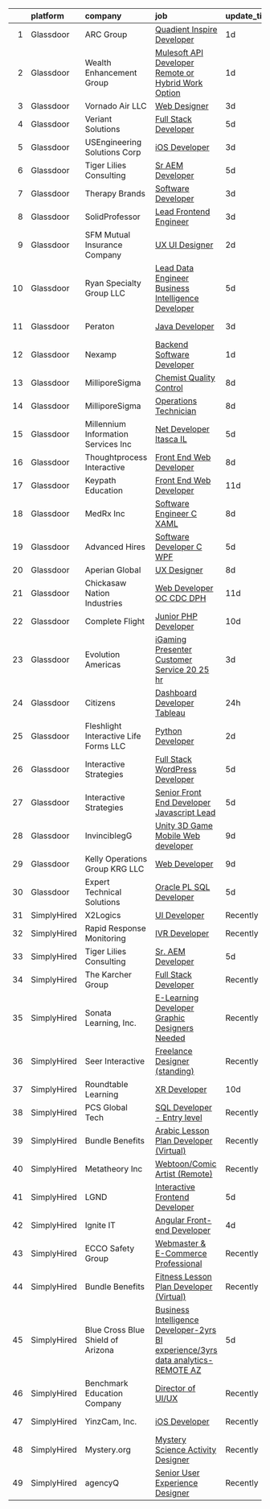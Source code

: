 

|    | platform    | company                                  | job                                                                                                                                                                                                                                                                                                                                                                                                                                                                                                                                                                                                                                                                                                                                                                                                                                                                                                                                                                                                                                                                                                                                                                                                                                                                                                                                                                                                                                                                                | update_time   | location           |
|---:|:------------|:-----------------------------------------|:-----------------------------------------------------------------------------------------------------------------------------------------------------------------------------------------------------------------------------------------------------------------------------------------------------------------------------------------------------------------------------------------------------------------------------------------------------------------------------------------------------------------------------------------------------------------------------------------------------------------------------------------------------------------------------------------------------------------------------------------------------------------------------------------------------------------------------------------------------------------------------------------------------------------------------------------------------------------------------------------------------------------------------------------------------------------------------------------------------------------------------------------------------------------------------------------------------------------------------------------------------------------------------------------------------------------------------------------------------------------------------------------------------------------------------------------------------------------------------------|:--------------|:-------------------|
|  1 | Glassdoor   | ARC Group                                | [Quadient Inspire Developer](https://www.glassdoor.com/partner/jobListing.htm?pos=108&ao=1110586&s=58&guid=000001817ab5755295e59058af0b4fbd&src=GD_JOB_AD&t=SR&vt=w&ea=1&cs=1_6cc75161&cb=1655621121749&jobListingId=1007947529384&cpc=2C031D2D3FF29DE7&jrtk=3-0-1g5tbatbijm7e801-1g5tbatc42p8u000-35269529fc353b85--6NYlbfkN0ChN_HedlClXgi0c_CyQxAioMZ1SKUPf8AHUX7f-tubXryS7asY38VjNOfPlhp7oMRtSm03hQ9ODfPvkeuev6mmg_Aj_vuI8BZvjXf1-YOivuKpxoAOUaZkEIGQmgqmAXQYykk17hwFGCRTuQjfHq9VdT7rBc6QsiKIkWQLgMh7_DwgmDh3nl84vvE0yLFgXBPjxbVUx27zCUX5QQOJ3anckETTMsOVBku5VZgYEahAbMaNI4AktZ6teJK4GhBYaqzc6qSPGbcGQKkg4UEWJm8MAFwJKkgQ7CXRI0MPZbzZCf-b8P7yTU0GwDQv4QKGRd2Mxv8XGEgmRFf__sA5M6SO5fTDZCljmXm9CtlrnZGajGYF_5LKQBjxiRoCjGfbCTquKmgjH6UyuadXY0EQbDiVC4wASllIKF98oen9lAIMUYEyzBh0KCov_0uu28J4tTMLQEVV4cAPfRNM_N_4RQkOmjEnASV0ZsaK-zbIBq5gzaM5Cja0fP0xUz-2E3LQiPC11kqBiin7QA%3D%3D)                                                                                                                                                                                                                                                                                                                                                                                                                                                                                                                                                                                                  | 1d            | Remote             |
|  2 | Glassdoor   | Wealth Enhancement Group                 | [Mulesoft API Developer  Remote or Hybrid Work Option ](https://www.glassdoor.com/partner/jobListing.htm?pos=123&ao=1110586&s=58&guid=000001817ab5755295e59058af0b4fbd&src=GD_JOB_AD&t=SR&vt=w&ea=1&cs=1_fb544e73&cb=1655621121751&jobListingId=1007947040856&cpc=70D6958B2CFB98E6&jrtk=3-0-1g5tbatbijm7e801-1g5tbatc42p8u000-8272493574be8a3d--6NYlbfkN0D6woh6lFYKyivXHV62vzuzvYTPrX3VFjDhMMqA7YWkr4Gv83HeQTP3icpOIR_rg0Ec7nCGto2epTeNuQhKfH9crT64hQ53cxJBuzjM4CLyS-GT336WkwGPOnmL1el3BcHatgU7jz6SFcRHD0QVtLABTt8TDwLGbLfh9GrSdo54SSzUINaL5bQgbUoThMQaVrJwPg7Jwiv4T1p5B6KdyyrL5-9tqF2gO_q3wk79sgzj51KYBokRRBKGIEWHxOQKGz_gV4Zk3dWbqqUM_T8oAizf-058sGyroXXr3kkYL8RNnPeFn1D9U3Xh2Azjycu5k24vWnKNM3gJIf2T4xL2QAot-mJSP1eJRzamwp74QyxJKPmGGDo9R4BUy8JF1F9dSDdIXQFcvC0H8DK5oxAsMLG0jFOM9zz9LI0GYsACPluQ9aXWLvKVP-DdTtrETVI6FvqFFlPWaWfeMnJ57_KZRTqnN1qLWZ1U75eW1eOIXnRXkpHk0lz8YAsJV-6PJ1j_QPDFMf63wKs7Zkbw3Uznf41Yt_m1BfKXH_oIVobOcNSDrA%3D%3D)                                                                                                                                                                                                                                                                                                                                                                                                                                                                                                                                       | 1d            | Plymouth, MN       |
|  3 | Glassdoor   | Vornado Air  LLC                         | [Web Designer](https://www.glassdoor.com/partner/jobListing.htm?pos=102&ao=1110586&s=58&guid=000001817ab5755295e59058af0b4fbd&src=GD_JOB_AD&t=SR&vt=w&ea=1&cs=1_dbef330b&cb=1655621121748&jobListingId=1007942670170&cpc=AB2E6B81B375A8A7&jrtk=3-0-1g5tbatbijm7e801-1g5tbatc42p8u000-f98113340aafe55b--6NYlbfkN0AGQNgJnAOvkTjTB8--TMfep8KP8vtQgdRCtqBDvvKcr1eHBYgagl6GBm-oL70SlMRx9iRXj4KoVf-gDNdaQxjp3gRiQ0Z7BQESVFvb21WxoikWddlpMHiKUd84_RJGPXw5DfioZUA-YqJ9jlHsaD1N9WkYT44CeLPthpnplTi7azYUrx8NWSymBVNXsj7Y3ou_n8_VOcbbimtT7yymT59IaN9R_HPxZcHGxWU3qQgIxQpMxVHpHBXwcJkCSIKrD2UwQURdzdsVV1M9HINPt5PRQdG2tdhEDeVT5Ho-l_RtTITatDrixPivziiMF0UdC7orY_-GcXgpruOg-HvpxRLLxoOFQc5N-AA1f6ljjHTqZPepsb5jluM1JKpxfWCZzKKWSQE5pC4lq9eDDcUEiDLQDZ-WtwZK0Kjbb56ddjY1Niirjg3KHtwiVPrhUK_SRRPgf8mt41Io_w20pLEdVsxqPYLoP1zNUGd0FEDhlqn0nRahiJfbD_Wg6AC2B6uxc3-cxg5BcGpS1YYeOE39ydPGmzOcltKprHkNdMCoZQ0AjAM2B_yTwvrDEa3nMNdkA71K-4pFvTcIp1ocGUFrSuyQDlWNa_C5EH1aE9sN7b-af4b8ch-V9Agc)                                                                                                                                                                                                                                                                                                                                                                                                                                                                                                            | 3d            | Andover, KS        |
|  4 | Glassdoor   | Veriant Solutions                        | [Full Stack Developer](https://www.glassdoor.com/partner/jobListing.htm?pos=122&ao=1110586&s=58&guid=000001817ab5755295e59058af0b4fbd&src=GD_JOB_AD&t=SR&vt=w&ea=1&cs=1_b6503bfe&cb=1655621121751&jobListingId=1007937397697&cpc=1D891ED3EFC3904E&jrtk=3-0-1g5tbatbijm7e801-1g5tbatc42p8u000-2ab01fe59a2488cf--6NYlbfkN0B7yGmx4UI26AL6FBQiK2NIVH08bnifWCAF-IkvPcqFbRWHUEwcWsSq3Ckdpbq32cHI5eoKws76cxEosSWp5QAge5nXPSUAmxQ-6DdgFKNIVEQrokvdF_Gtwf5gdmmFvK5qf5EvRyJS5pOExCIAA4tIRXPvSpnhSa9htL6Eu6J9kq2Xsh2GqEDLGeuzG9ACj-guLEb4ih1EUEFMeIpPkafnNmZnXoTbeKgDkJi4FJeiQ-87_VpcXwljAcdUp92IHP2J9sSb4gLMuPt7j8IbGU3PCegMy7O90rKzjGvDMj3S-VJ0SbKX3aaSoqG2n7n2KLoFGdODOE4iLZ6rDxoMNtWP1yWaM_TKzQUo-v7jHC7dJLoW-p9Ih2Jq8C6fwGa5tBjloew_UVpNMJshC64kUphpG6bTYrvTqOI1c-uxL-ZgU-gqOXxALbtx07p9RH-IHO4ir3iCz3zEDP4fMaoMRGHMFZDoQUHMQslZJEzhikEqvNy5FBHA_pbRZAmrDwwJPVnkOL0RdgQJPQ%3D%3D)                                                                                                                                                                                                                                                                                                                                                                                                                                                                                                                                                                                                        | 5d            | Remote             |
|  5 | Glassdoor   | USEngineering Solutions Corp             | [iOS Developer](https://www.glassdoor.com/partner/jobListing.htm?pos=118&ao=1110586&s=58&guid=000001817ab5755295e59058af0b4fbd&src=GD_JOB_AD&t=SR&vt=w&ea=1&cs=1_88b14cbe&cb=1655621121751&jobListingId=1007941971690&cpc=5C70DC7FEE0D01B1&jrtk=3-0-1g5tbatbijm7e801-1g5tbatc42p8u000-9849043ab0337509--6NYlbfkN0DSvu6NKvOUWHvZ5kfVn0jLA6r6gi4A0bGrrdBcPbP6i-4BvBhGNnttj1WO7njpD_SwriOFIC1uUp3M5_ZikadGxnnFVx7D7KnhuFB9Cr_G3Ee_J7jPZ69-i_kgJxWXQKyHFxTWw7paY_xraRUiNn8RK3YfWx5solb2UhL-3BVNapkUVEolCNgfzcEVdG3PHGV6upcwoEMKDul9qbVt9b6w8uRucnAh1G4OPGjDqSoTRvkmaxz0A1qmJSYM_POrmluY-PEhsnc0QOwOJ96u2WRI3OfPP27UmNHfde-f3vw4SUF-uOT0leg3BaqevXua9CDMK4B_x3BiGBnOLxbfopSiUvo6YxfU8igTI8yHETNifKGKC7ekMkKiGdmsQzD0EaX6Bk3RYglWr3AjEdrkB4gS9sdQtG6tRGkEmL4aovt2fmvhDiWTwddkrks-zZFSptur2lB4e5jP77jibfwvBwRfyMmiYXCjlaCu5l70EUVMv_dgEtJnjcb_YX6_hFpJXEvL-due9N-0iA%3D%3D)                                                                                                                                                                                                                                                                                                                                                                                                                                                                                                                                                                                                               | 3d            | Remote             |
|  6 | Glassdoor   | Tiger Lilies Consulting                  | [Sr  AEM Developer](https://www.glassdoor.com/partner/jobListing.htm?pos=101&ao=1110586&s=58&guid=000001817ab5755295e59058af0b4fbd&src=GD_JOB_AD&t=SR&vt=w&ea=1&cs=1_691326b7&cb=1655621121748&jobListingId=1007936060642&cpc=F247FBAC66CE5067&jrtk=3-0-1g5tbatbijm7e801-1g5tbatc42p8u000-b6878830a552cdd2--6NYlbfkN0DZZww-p_mr8GWlqIRBY21Wjl_Fk3kglyx5_HcxykVqwa7Oh0kVVaxeZqAxpNdJZe40dPIXojAMqdw2bCSZnsSXJ89dkykNl9r23p7mUDEEtEVMUTMQoJAVy4BL1aO5fbwZIFnFSJnCZ1AjJN8vjdATYqzdXZmyMhUjkiSh73pisbmBewdY2s2cJrEmqYTcCpczHD8QomBY5Eb7eRgWanJnOyRZ7BybawjgTz6PFBwEnEr3IQE_Up0I158O59yEMNcB4pgCu9oaoOPurG1gBlvOAnUt2g1GxlxRppd5byTJeVBwX6-eM0P_bdHJ6bQa0ktbkhly5q8T4O8lh_SwUrjnUB4NJcox3e5ScBN03XcM8tFHu4vizK3MNsbsy5LUTcGNEfAvtMyI2ykN2HcF1-9_DTnUjSAnPxSjnGSS2GJnFlswjTsaGNgVWlTTU1b05w4hOC8L46d_Aan3TVu5-SlS7IxxrPsqOilibZslevq6qvpKmZp4gketKTKLXiExd3Y8HmgRD2ciqA%3D%3D)                                                                                                                                                                                                                                                                                                                                                                                                                                                                                                                                                                                                           | 5d            | Remote             |
|  7 | Glassdoor   | Therapy Brands                           | [Software Developer](https://www.glassdoor.com/partner/jobListing.htm?pos=105&ao=1110586&s=58&guid=000001817ab5755295e59058af0b4fbd&src=GD_JOB_AD&t=SR&vt=w&ea=1&cs=1_0288566d&cb=1655621121749&jobListingId=1007943687150&cpc=C0B823A4600C5955&jrtk=3-0-1g5tbatbijm7e801-1g5tbatc42p8u000-f737f04a703197a4--6NYlbfkN0DWzmAA4D_WVD5cyOYH3nJamrzsUZoGan403fICSzEd_JzhmM4TpWwyfDk2NBj_1NXfarJ1XQLYVjXjGFq_cUnlDseVZiLODLTnOP01pUaLABWmJ8mhev1Ygow_VIviBjn7yU-2UfHtqI5xRXnGGTkrgP8kI9hTcGgLEVvyrvAbNglwQuaVuHvqL_a4AYHhKS18milhDfyCRuUOZiVvQF410If6FnqP9PtHYRQraTaoEr6mQjU6ufsMEsqzOgpor0CR8PTBKa-7WtD-burVKOI6W65Y58NdmFVGo0JV_KsBywugaDv1eu3GCKB5u8eNU5H6Yk3p4nK4guGvWbVh_fm3PSoD6pUQtBrkrBSh5GpcFlJSLEFKfC9H2BC7_N-F55msik12w1HXWI66m7-9vW06dLi_fdsK7gro_RTLU2R7hGtypqDKCxavkI9Rh_JiWdK2eSgaidpv_P7cuqjeN9ZCAXPTi2wDMHLMFxLloxxDlQtrgsLrrOiJgu9riSjI063ZhCvszhiwx_QZSbVijNto-FZn9-XgHcR9IWPOZmWH_Q%3D%3D)                                                                                                                                                                                                                                                                                                                                                                                                                                                                                                                                                                          | 3d            | Birmingham, AL     |
|  8 | Glassdoor   | SolidProfessor                           | [Lead Frontend Engineer](https://www.glassdoor.com/partner/jobListing.htm?pos=120&ao=1110586&s=58&guid=000001817ab5755295e59058af0b4fbd&src=GD_JOB_AD&t=SR&vt=w&ea=1&cs=1_a861a459&cb=1655621121751&jobListingId=1007943537227&cpc=9FE5D8D7282D4400&jrtk=3-0-1g5tbatbijm7e801-1g5tbatc42p8u000-1662a792659628d2--6NYlbfkN0BRnp9iq5DolHnWS2ynCcrcJf8ULs8QDjidmKWUdU9db-ZSDxJ0OIZ8nZFQBAibecY8deCaSH1cO1cHVzjhemhb7bi0AadE4x7j2iVN-G9UggtOh6PLgJ5oP16rH8E-KBjxdVrU5fWfRxgEWUbxb5fR4rACyzjRF7X2zsrhVGq5RChRKboOAH_qzwsBUA2V60kzyyEwlnlOau93sHGf-_iKYKNyKUuMCgxLocmiRg9nQCGFuhQju_kiesv5Hv-KIvsfBiLzw7vlqYF4E7WrIaKB_WkDci35SeUXQnqGnMnGRZK535Wt9d9Wl3Y6Pvo_fDCsoUlhiT8kbOBfHGd472e8QXJ45trzF2EA_VVkDrwhOiHdyVo3TOPeDq-Tb_lXkZoofTIt2FDj-yTJdEsI_SCRszOK7-fDAjfkIcZfsOj6QHZSNTZ6uypB9ri8DMx4qKZcTZDJ9tVcoP9zsP3xrSZkepKwmf4hJErGmmOK6YiSgyphDyBDR7YiwyQZtDjF2154WTpp59ASjA%3D%3D)                                                                                                                                                                                                                                                                                                                                                                                                                                                                                                                                                                                                      | 3d            | Remote             |
|  9 | Glassdoor   | SFM Mutual Insurance Company             | [UX UI Designer](https://www.glassdoor.com/partner/jobListing.htm?pos=128&ao=1110586&s=58&guid=000001817ab5755295e59058af0b4fbd&src=GD_JOB_AD&t=SR&vt=w&ea=1&cs=1_697f6b02&cb=1655621121752&jobListingId=1007944905361&cpc=61E17551093C17CB&jrtk=3-0-1g5tbatbijm7e801-1g5tbatc42p8u000-7cf0a50f4c95d577--6NYlbfkN0DGCJJsNFgBiijCeQWEYG4ZLQ-N2b-RB2IB-x00dOaovccDqVSMTW_mZ8lTXsQQ-socuEotRk3NVqrz8tywzesrdjdWMLC93x5XWpoXqqemX9mi2CMOEj9YwxJwoeb87lhyzeyRq4sE0NvqITcTsnLVjW-bBjlhWQQVU6i3DUvdyYCQlmbxwTXM_nD7sHQG8lwc12c9LN0I__RoP9XFzBsrm7lju_FSz88CHHhdQ5jAoMezg6NRNB84mAN6NZkIySRqd7SAKGcw8ccQUz9kXjhskrLBuISzjCtb_w_MG1h0sbmUeX0bH2l3GwGMcWN4GYISZ07btrfeTWR88dYMsckTBAVcmVZicY6q1JoKS91PsMVf9XLEtxqTVD5iHdxR9qqeJq8ZoARWF1LLfCBN7ZWmoWizo3lngwCkbBpYLj3H9bHDTwAW2d7kM9QSfkKMwXxhwjJEjUK2jKDyyxCIm6FvFAvPEg1O0-pTXqnh9CXxJr9bQifJQSV1VAxS58bb1lw%3D)                                                                                                                                                                                                                                                                                                                                                                                                                                                                                                                                                                                                                            | 2d            | Bloomington, MN    |
| 10 | Glassdoor   | Ryan Specialty Group  LLC                | [Lead Data Engineer Business Intelligence Developer](https://www.glassdoor.com/partner/jobListing.htm?pos=111&ao=1110586&s=58&guid=000001817ab5755295e59058af0b4fbd&src=GD_JOB_AD&t=SR&vt=w&cs=1_45cf0b99&cb=1655621121749&jobListingId=1007937033934&cpc=90FB925E786A2860&jrtk=3-0-1g5tbatbijm7e801-1g5tbatc42p8u000-d0070ac20c7dbf18--6NYlbfkN0DE9KkOlgL15dXwwnMMMM2NgoU4O6N0o7zU_LgubPfU7BYqWABp_jYXEAYtACHpv3i8OUZJ2lUG0uPUxqB7seYVRA18hUzSlrQfEYpQ-k9u4X98KGuBxhTiYM_DI8SS3VYeAQPL904rgNjI9JpNi31o5eLzjvyiPOccEUj5hcnr_QWakmUarxNlWG5kD2cyBThbWQN-QYDaI9E1kQDpdha-00HZYhb-c-bl1jVl5oUQ5a6jKGMHinqfKnhx7zkY4lOky2ljEP6MfTm01ENzYSkNxzmM4gZKl9HR4Ea-sgV33i9sabQ9_HuRXZs_O89uw353Uz8Nj8A6oAZc6bWx7O5s6J0W6BGmgqRN_IJGCOchBN-Ra2ejfdwUmK8QsaSRaM4HUpu9Oc5QCfgGFisz-Ow7q3dxjqLWHYDZb9FlEfQi2luRV--RoL-q8sZSUsdbX79rMWTTkBANw6BYVMg00ZBz08ldf4XelPogbTifjxlTxE-jkrDjWkv9ODe8BkmIriTVYS9x4N2Gc4DwBe0izk3VgHHmo05I_vl8_ZhXBmVVoiJAccX-8Zp-DsWz8dNWEyh-jc2trHLRy-_1wKfcVv8-iG_w7m3uNmxwWsMplhKS7NrTHQqP9Z-aXDQb8pSC1eQC2EhuqMYQ2RPsYQM7tst9_idszhAsgtN8wzWXh9cmMA%3D%3D)                                                                                                                                                                                                                                                                                                                                                                                                               | 5d            | Chicago, IL        |
| 11 | Glassdoor   | Peraton                                  | [Java Developer](https://www.glassdoor.com/partner/jobListing.htm?pos=130&ao=1110586&s=58&guid=000001817ab5755295e59058af0b4fbd&src=GD_JOB_AD&t=SR&vt=w&cs=1_098269ee&cb=1655621121752&jobListingId=1007942946173&cpc=82B3195DA92CAF92&jrtk=3-0-1g5tbatbijm7e801-1g5tbatc42p8u000-c10502b1a3beb32d--6NYlbfkN0Cx7R8OmodZU4Ze4hnUhR0Myw3_voyDLMHXumN7ynSuTrXceT3foN28fsokTCLC-ttKi6uBDRxcyypm77x9_e-wX9fVzC2uEzbYFw3inKRZgPyKTN97va3jGiZoDIwxhEvc7jMbexd1HZ3zDcSdBAX-ET53uty5voLD4uAnCNwYU5Re8kfX2v3iB5gLZ0crZQrVOmYZ7xd4nzYwC6IHJzOlpYuqKZ-NQ3hPW0oqNAiy_DbLChiXcSjGr9ne7CbwVx4taCmpJT1-oYv3PjRNtDeEGJFiDnRLJjfDmJBeN-ujOrpSxZRsizdPBNLZlghnci103AG2Z6LzJl_FzqR5GBlLBnd3yAJWYAJxO-8RTLzRbuvAoi7FwVEoEKMKtI4-CsChg64jMPbD5gKasD0H9Ir4Q8wUwMer3wg-o2a3k7Tl9QjQCUldvPQ-FGagbs47tm7KIdmoyL9Q_MN5T-jSMrcqtYFpE0--88HEpxz6SdiMBGL2nrujsYI3jyf4mmYG_N1Q4DETbi60Y4sG0Dl20feO0biHjTvTNx2LK9RaQ_1969wluedNyzo6vkxDUbq6C1oSF4VZ-RZAU_eKIs9nYPRGsf8bHd12NUiT335NXHtCQf7aRY4L2llIKrz6XfXaH5yQJ1NelpM_AaGdnx_ztS_ZASOILSKcbYCZAGvRkb9l3gzMoz_4hBwRL0UhlLSEYUWjGKg2FjWzoh-O3oNqOhno2i7SV3UdL-l49p_Z2JjjunPqvfo3xopyTJUprYHjfN8rCXse9TURgvMsthnv47iIthKQGzbgPJBPVKK7Z8Bi39qlVBWunE-ttkdsFODFiIF99ICwJZ0nUotL3W7UWLHlYos5kOFLfyL-Pi7zje_C7blwkXd3rF6AxnAzBndjnwciHXhwgPoGFlj8MRxK2Y2trGris0Kpo75D0z6_sca_nZoqVGKARCte6Hdw31-OG2cMyJCLn_zi6h8pQaNY6W6VI5NGLC3f_KxEr-fnOMzyw74Bv0jeiSkT-7kRxIQKI9NoodOSnoYwOGaCJQNicp_iZcQqH9X8uweQQXhySSREDK7KSgWU1bqkuEBUUVtp8AmhK8U7JZQTs2fVNZcNzQlZHrConJI8pHc%3D) | 3d            | Baltimore, MD      |
| 12 | Glassdoor   | Nexamp                                   | [Backend Software Developer](https://www.glassdoor.com/partner/jobListing.htm?pos=121&ao=1110586&s=58&guid=000001817ab5755295e59058af0b4fbd&src=GD_JOB_AD&t=SR&vt=w&ea=1&cs=1_3e81386d&cb=1655621121751&jobListingId=1007948030849&cpc=BBD63848FB84346C&jrtk=3-0-1g5tbatbijm7e801-1g5tbatc42p8u000-41b13a2191f6084a--6NYlbfkN0DA3DILf-aPfDkcgl3b30D6lkm7yOeUEJzaCM8gLpdH9Lhytoodrpt9VOlkyoeMA3KSTTHlu7YR6suv3U7FQ-qYKopKmFtjoqk8BgffMjD61EU2KMxdnsEep_xBG7U9bwWPT4yitceUHOZmtMCh--E984j-qbtkWKRo6zjpxrwRKcUFAZyf3KBvEYdrHhCthkqsLD26T_0L7VFrm3mo3sW6B83Rrl1WcG5zMPRWa1ObshJfDPvDocH0maNfgP07-s3gAyO10vf0l4XZ4Dz31jDNOrAJb6vF_aud309PK3KNpwt8xDnjf03W7kLePKQyumi3SDOs_NwSW4Oe1eN_PBxoT-4L0yHq_o-nTwjJu1JliEFaKqdKWPHqRsHjrzAEYjl-JAgUCvtvF4CgbLDLIu2WU6Yb2zfzCKQsuW1yMsVbn7bvfhkcOYyR1MsM89DD3wmlByvgkH8LAw%3D%3D)                                                                                                                                                                                                                                                                                                                                                                                                                                                                                                                                                                                                                                                                  | 1d            | Boston, MA         |
| 13 | Glassdoor   | MilliporeSigma                           | [Chemist   Quality Control](https://www.glassdoor.com/partner/jobListing.htm?pos=127&ao=1110586&s=58&guid=000001817ab5755295e59058af0b4fbd&src=GD_JOB_AD&t=SR&vt=w&ea=1&cs=1_da38cf7b&cb=1655621121752&jobListingId=1007931758957&cpc=C17E88BEEFAF6676&jrtk=3-0-1g5tbatbijm7e801-1g5tbatc42p8u000-d219a6ece1fe0abc--6NYlbfkN0CSf_3Lm2jVF1vs8WE1t1LNot0MMa0lfD99uowFNgTg2CkMZlyAyCtDdOXj0uU4NXhnPnvxnmb0AkHJ5r2POlPRj_qg3xmfsfez5Xp-hIbsyGOt7pt1h0ldfmKmaGUtEp4fRcifEzW9tZe2A8vFK2IbQrJSnzryl0QsfaFZr05JVVg6bYgE2fHUX-DAq5rgrBRz7WSl37JNhulOSxX6cPrB4vKdN7FnRFlxzaJhpBcxqqL4Bct8ar4vVZUVX6LRpPYl0gK3Iw9SBVVoKgQSQU0sRTJ2jeve0eCVUNsFyTLIDrhyrtBCYrE8qiA302JSOY4ELyp515srYN6VKsC0TLLMoFoJ_5Tp84JOHQlc8kyz2_UMIYzdywJ__-u1bPIZDN_2uMAzodnQjo1ViAHcD8SasIrMOmeGC7JwoTP8tzZ9AsEJqSpZUHT5box8Kr23JmYITLfdfWfR_XlDxSzaTBe4lw91Uz29pGr5LxcjHTSN3bKHO3wS09Qr4LdkiO3fx_u-cNrZccUlUk785zsRsKCw)                                                                                                                                                                                                                                                                                                                                                                                                                                                                                                                                                                                               | 8d            | Carlsbad, CA       |
| 14 | Glassdoor   | MilliporeSigma                           | [Operations Technician](https://www.glassdoor.com/partner/jobListing.htm?pos=114&ao=1110586&s=58&guid=000001817ab5755295e59058af0b4fbd&src=GD_JOB_AD&t=SR&vt=w&ea=1&cs=1_44cda841&cb=1655621121750&jobListingId=1007931751759&cpc=7CEE4C1C86B9E1E4&jrtk=3-0-1g5tbatbijm7e801-1g5tbatc42p8u000-0adfaebfb7fac81e--6NYlbfkN0CSf_3Lm2jVF1vs8WE1t1LNot0MMa0lfD99uowFNgTg2CkMZlyAyCtDwuHj_p-ysl7yP-l7xgSMK9iF6olFIOLgIJKHwb0gwaiOLbQmAAYKWPsUYH3jkppY4E6FjH1PV5VaEeBr8l2ZeT-lFPUv-OXMRVEPs5_eUgL-VTNYb2P7RFNWbAVvOD-jyXXvi0clP3_4_GuHKKY08XK_CM0NwMefVRNl4wPKfTa0IhG2bndO7bNdYvUHFBjjMVuYCFiMIBPWuNOj1z_SBbdCrFkeLx0tl3lX1JuYc35Duk7BYJpcsGHUj5A9pQrPivInGKhF6y7E6SSPY0BYN-w_XtICEdNiYafr187MVhGWiv_X3a9aCPmLG9k7btIpHllEFTj7k_lX7RS788qmf46iYEXV88oTPDYSLUQX3MTZ-tx0A8oOepzTLh2cHkTeK2ObwIr-gNiB8Xvoj4ULy1yhgHm9K4rCOUFECA0US8rBYknibvd85UfFTWMhgdZCVh6GeOD3ttxWIK_ldvWnWGnd_golr2gB)                                                                                                                                                                                                                                                                                                                                                                                                                                                                                                                                                                                                   | 8d            | Carlsbad, CA       |
| 15 | Glassdoor   | Millennium Information Services  Inc     | [ Net Developer   Itasca  IL](https://www.glassdoor.com/partner/jobListing.htm?pos=119&ao=1110586&s=58&guid=000001817ab5755295e59058af0b4fbd&src=GD_JOB_AD&t=SR&vt=w&ea=1&cs=1_c40652f1&cb=1655621121751&jobListingId=1007936840267&cpc=723ADC3DFE402989&jrtk=3-0-1g5tbatbijm7e801-1g5tbatc42p8u000-5a90e8d38c0ac2b7--6NYlbfkN0AcdsmtS_EINxC8YdDdZGMfYCPsvb99LFiKlEyEN25wZdtjNj1Aj0mOF8TsTNpeUE8gePAwyVaHIOqr-0p7xZnKoWaoMZkyC9f5WsDcklKisiEZQ6jKxf_SRvXGmp7SE0VNwx5PFBhhwGWvfFFESqhAJcr3ZaqFieiT6WyYLCBugDwca1DVvt3udw2CwWKFuyhIy8X0ay8pbV0QLqcgRlAg97FKDpqU95lnl8apT7RlWBmNCnBt1rd74Yp2X1KXHMIuBZAixT5D3x9aN049O6Lufu7HbLaUIBCskk6kDEEKRXkpdceTKGjagKmBVD1_VYyXPiT7tc98G6DXEzhkfQNDKhZ1MIvSSK-jTg_2OhCC97VLgMmywmQL9pvYwdDXhIbB9o4Ody4vW5oOgXyS1RAsWSfEYAO5L4l0Aw9lS1iVuVkGcKNDyv7xu5bzIMcsLNEovmAqfyWcOncQ7vuD9E71DYemhmOm7o3JQ5l8hH2UPWhyQJ5NIojB7PuE0f1hPA_UgvuoZuhvDE0jf0jlYWIe)                                                                                                                                                                                                                                                                                                                                                                                                                                                                                                                                                                                             | 5d            | Itasca, IL         |
| 16 | Glassdoor   | Thoughtprocess Interactive               | [Front End Web Developer](https://www.glassdoor.com/partner/jobListing.htm?pos=116&ao=1110586&s=58&guid=000001817ab5755295e59058af0b4fbd&src=GD_JOB_AD&t=SR&vt=w&ea=1&cs=1_6e90c94c&cb=1655621121750&jobListingId=1007932192849&cpc=59DF70BB7E75A6DF&jrtk=3-0-1g5tbatbijm7e801-1g5tbatc42p8u000-17fa3b3a3ef9e947--6NYlbfkN0DW1Pv4zlUSkAgGS76DL173agLpQ-Pr3TIaPZqk8bxgbTU2O9KJxAWmHxIfHPGN5y_KvDlX-iVMjoY0_k1LdJzh5BAsDGg8DboJwnaowMvUwWclEyj4k54soQzN7MZPN3m22WEQMf8VZDbHjxQowwIRCqtcIciu2m8NeKrsdMoaYSIXoEuiD2iOmElVCbb3LDp7SQdpzhD7RLmeqEteswYVAmfJw4UtmAsZFKDWEqt-BQwgLaeIq8sD-TyXOBDhFxgijICorIhCPzGWmYZSy-wdDO3dSSxStKEuEIsgtM2o6DCwBcWEMBm1Hu5T0e_8M-mLIjwoVTGR2tLNu7Ko4D2Qyu6yVOgfNeySqPjEdLBq1TdA-jdbk7NfEevMtT_NlhwYUFlQ4mpEyoFMA7hfuQhkvhU04fIsnaES3YuNovs3DgKPXGCN-eTo94RlUhXdaU_yRapjSZZSRMusiOngAvjX1jTYGUVtoXXeb-XZQV40UhAzK9PYk5kkFQwQgQQthgJWbadZr0sBqg%3D%3D)                                                                                                                                                                                                                                                                                                                                                                                                                                                                                                                                                                                                     | 8d            | Saint Louis, MO    |
| 17 | Glassdoor   | Keypath Education                        | [Front End Web Developer](https://www.glassdoor.com/partner/jobListing.htm?pos=125&ao=1110586&s=58&guid=000001817ab5755295e59058af0b4fbd&src=GD_JOB_AD&t=SR&vt=w&ea=1&cs=1_c38245e5&cb=1655621121751&jobListingId=1007924974570&cpc=F793441F64F6F721&jrtk=3-0-1g5tbatbijm7e801-1g5tbatc42p8u000-69e3e56378fb4c1f--6NYlbfkN0B5yzmwsWuqFEnZ4KZ0oZggF_kecX9RXCcNgmDdqnpqNuS9SQwkvMm25LJOlwnoQeScpOBI97Z6QZb_IW4LD0P_RcHnJF5tnh3e4LC7y6Aeo55o2jxeQyAqqqrjjL4EbZRAZ4kti9x537Flw_00N7Fen-W7uir5g2qKDUoIhYdbtBQI19HaiEY1HkdbB_akyQujtAAalQ0t9ZDZxIX0iUFew9KX63GN28YuYa91Dz7YX5BiT_OR9w1qbHFcyuhNO1MJvLZRCjPrmTokostyNOvbYIOnPah733toNY2BVcU42v013EuznKhy42HSqUBB6esvcZp9zJofQsM3qp-4tu52Snp4MdkWMiN8qngk__1mEha_ve9pRzLhG73sZEeAkuwMbclox-b3WmpylIZ-bkCmY4RyQ4naNiPP2p5Kgu0wVjawjMA2H8ro2VOVMtCsWhj8fy4mtkG5eEQEDPyBLFI6PMWpLYUzjyBYyCTfZK0Bon9alvOYZiK7G932aadyrhPrFfQyYN3IiM0HpqOJCAIvnD13ycts1_XrCsHb93K36gGrxxauoI6xJKzCWoZBhk4No4bm24nTjk66Oyr9Or7TTwuDQ0s5Up75H-Wiq1ZO_F1nrnn7T7bk)                                                                                                                                                                                                                                                                                                                                                                                                                                                                                                 | 11d           | Schaumburg, IL     |
| 18 | Glassdoor   | MedRx Inc                                | [Software Engineer C  XAML](https://www.glassdoor.com/partner/jobListing.htm?pos=103&ao=1110586&s=58&guid=000001817ab5755295e59058af0b4fbd&src=GD_JOB_AD&t=SR&vt=w&ea=1&cs=1_7e7a2467&cb=1655621121748&jobListingId=1007932167423&cpc=13B2A17BC67BBEB6&jrtk=3-0-1g5tbatbijm7e801-1g5tbatc42p8u000-cc6fde21d032427e--6NYlbfkN0BHIfC1zsKGIu0R3teaIu8liT7fbRNLaQeDQfcPJweUK4y4AHNnaS_jpil1oKimEI_q8I1CTiNeOj12JHR4FIGnaTTw5CddRPUgZV5COi1GkoBnJb-sZfLWG1MvoxVxjphhmDXcYgEobO6qIL3aD3pvfL65gvc_W4k_-G7p3cKj3SPGAey3TyGMKmAG-G2T8OGyX-mlhUMEckX_A9UG9LJ01WPWzfddVeqVjI65DB-2ePCPDKwlz-8pl_h37SwW6b80Cm6SMC7ess5LrKH_C6dph03kghqXvjkFjzlh2-kkcMc02erz9X5CEPLabL10_t5o5LSTKPCrhx3MvGoU7nkuXOZ42U5uYyz3o_ykPZW-137BWBEkkJ6b9F8jFHyvAxUIBUX0eWigRRSCLfZnjfOvfEIIu8L3C5C5Q8_NUY36GZ4zxjoHOdLPTuv-xo7CWep_dxPvuEv9_jsYX0Xp75dferq0BRs7N-vBEU6UKFqlX3OsKHSi1t142l7J6oP4WrcQwjHixmH0fQ%3D%3D)                                                                                                                                                                                                                                                                                                                                                                                                                                                                                                                                                                                                   | 8d            | Largo, FL          |
| 19 | Glassdoor   | Advanced Hires                           | [Software Developer  C  WPF ](https://www.glassdoor.com/partner/jobListing.htm?pos=124&ao=1110586&s=58&guid=000001817ab5755295e59058af0b4fbd&src=GD_JOB_AD&t=SR&vt=w&ea=1&cs=1_01758459&cb=1655621121751&jobListingId=1007936006113&cpc=618B7C2C2BCBC227&jrtk=3-0-1g5tbatbijm7e801-1g5tbatc42p8u000-47c892dcd3977d88--6NYlbfkN0CuPofylY8s1Vlfyi5lv-RomZE-zEhgWrdUVG3nVbZ08pGe7bA7srhsadKURrfS__IAGgZS-XsjpaFIJemDEMokhIDQP2fWnc1bT_3i8MxbQ67ReerD69Yu7cmGO6EPHW7NGUf94MJ7meQVx6S-DMChP1kumiM7pdxTFw-MoXqUT-n147GaKZUPxD17_H6cwpr2iBMQqnmwMLXSl-sRuhdEsmabJSLE0SDd2aVQwuEhkUh3rQC8xtsvsORz-ba2j0j62J80UT_E7hLoqqUuryr0NpC-PjVAGjcsy-GzFuGTwbq8K2y7xFFtQAl__IS2M-O_XlUW4b4-vQ7tRCjHECqQjyF6qw5pBuI86QIzJcYTCXtcU8929cW50vq2aIlWRsKy3jIY5KQbpjtt0vlguaaPO7S3_363E2NjviEKK4b0ZOQl1zjRldz4kALE8k1C27MIK60_b3MAwz4oQ7K7Q0pe7nOWfpXftyn2dlmESHqB8nyxm4MeSn5_9tYhiADroIYuSA5aWOxUDALCglJdf0my)                                                                                                                                                                                                                                                                                                                                                                                                                                                                                                                                                                                             | 5d            | Great Neck, NY     |
| 20 | Glassdoor   | Aperian Global                           | [UX Designer](https://www.glassdoor.com/partner/jobListing.htm?pos=104&ao=1110586&s=58&guid=000001817ab5755295e59058af0b4fbd&src=GD_JOB_AD&t=SR&vt=w&ea=1&cs=1_f402837f&cb=1655621121749&jobListingId=1007932592886&cpc=61559BE6E921F6BF&jrtk=3-0-1g5tbatbijm7e801-1g5tbatc42p8u000-8ae64488bfaab031--6NYlbfkN0BFv8DQX2y00zLpje5woOChd4SiJhl9NW6UMR2hvdMaqWN4OzAyqEr7nJ4H4fSvu8I7Nm6ONYnEtjdvjBy4uUxspQDWeXMcpLP4Lz6R1wk8BOi43TWUz84ETSuHnun8rh-aRAA3ZszZZ0ZucpRF1M5rVliSw7oISYed3iBlBs2yQVu2xj0uSbzWxQY8yEyFEn66herU0Eoh_-fyS_dkFSRijkKuqEZKnkDmm1NWLNdmOZdTT2-Ca3PbjELuWaOwT6vmNu76Xm1TadQL4xj7CUBxnhWMGXtxien9EkqpBTj2MLKEKaZPqLARzgbJZOGvwPaKIVv7XAc2UWg7BSwwU53aPRQJ_AyVyY5xMQG4H5BpqAqfgUoSifuOEFr1VC5QQ6X5tm0-PQoK9642UubYH1GKCUaSz8MD5DGed4qqjbK5gJ_0xJ-5hBEh8Z4F9LVmjuaxAUw4as25NnlbhQC-zjnc_ipjLzXljxQAA8Q9KI2mRfZUQ015kHecXqlfViJQ5w3xPXPnIICjf9KKsk-BCMi4DA6ZQyyvIxsiGeIf-XGK8APZTiXqjcQVJ-0db-c4QHoaf-atnuboFg%3D%3D)                                                                                                                                                                                                                                                                                                                                                                                                                                                                                                                                                 | 8d            | Raleigh, NC        |
| 21 | Glassdoor   | Chickasaw Nation Industries              | [Web Developer  OC    CDC DPH](https://www.glassdoor.com/partner/jobListing.htm?pos=113&ao=1110586&s=58&guid=000001817ab5755295e59058af0b4fbd&src=GD_JOB_AD&t=SR&vt=w&cs=1_08e4ce8f&cb=1655621121750&jobListingId=1007923789760&cpc=BC94DADD91C18169&jrtk=3-0-1g5tbatbijm7e801-1g5tbatc42p8u000-960538c7f3229c03--6NYlbfkN0CsKDMpqPkq8c-6atK3sm7usfFs6yRs65ZlRcv2lQXdAOCBUwNkP92VkL58r4jMa9MLvpbVaM5-9Qh-xjMYF3WTBpCRdeo-3hwbZqRqKtdHpzskY4u67-jfJDynsLsfUM7HSpKOlY28vrFICZQu4XK-jyzI2HRCvKYzlPpvtp2QnPhH00W2L-0VQBMYWPZawB3HcB0ZHpwvZ87AXueMTmuv6gn8Fj4lx-4uVoHnofsS0ppKSqGRSTQ4SqCsG3gnxqNbjJ_lqV1GVils_rcRjNWNZPzNrmG8rklYptAFVaBKfC_jI2qdotd_QEeqHLE8gMm4rjXi2GarFM4RYZJj1nDAQubRxPus7bR7f3Mp90Jrvea6lxMfzOi_dU-XEAQXkZCd-VJVzBNsd7SjcIfj4_7JQh6skVMoWULn7cDOGHDm11kbDQWeTyao6CUkQduNKvKtvQb8tW2sdmEBbadu5IaA0wYHo7sHy3pr-tjJ03MOt9-8ypt6nNLPWZFfOJyxP2silRDR-f6jiSc-3CIFU19gutKcYoeNxrA%3D)                                                                                                                                                                                                                                                                                                                                                                                                                                                                                                                                                                                   | 11d           | Remote             |
| 22 | Glassdoor   | Complete Flight                          | [Junior PHP Developer](https://www.glassdoor.com/partner/jobListing.htm?pos=107&ao=1110586&s=58&guid=000001817ab5755295e59058af0b4fbd&src=GD_JOB_AD&t=SR&vt=w&ea=1&cs=1_25497da1&cb=1655621121749&jobListingId=1007926087994&cpc=F1339989C5CB8906&jrtk=3-0-1g5tbatbijm7e801-1g5tbatc42p8u000-f039b3eeb7127b23--6NYlbfkN0AsdW4ERIrcDLt32SfeOCrNNwbI0gliW3F3aaj3fGIKgAh6kKcFEELl0e2MrWvZEZQdQxGHm4VKlEFKarJrE7PY_xNSXleJt2Iwg17t-ope2Jp_ofELMmij2-Kd5khSoFBc8JU9kge_5GmuixeDX3_Uae3pU3to4lMM7OXcQ3DlRUqzSNzYteiSitC_O25nPLIGjiViBgVjNSZGxZUcAatPJPs0m5LRqXPNIvIad76L_Ht_FZxUIFNS1vpVMBhatp-obWGqTyiS0g-c_3cEi5SE6aYKQNwQD4i8N7IIyuKhukqjnWuhOE4QEzVmtNtb60l0rA7u9jQUYvwhyqqiwkVHv1IxgPexBEAM-EMclLm-Ob4JEZ9qb-i64ZNK7F0H-X28VP8rWD9PpUesOExF3I9L7SW7ZsSXnmlWVZvlluSwK6cRzwGkjoRVOqOYAZVuVbvhCsQLsNlHabeOTaFYg1nQwjYCbpneIxkA-l1V_a3Vha1whAy2LYdi3FBqLfnPBL0%3D)                                                                                                                                                                                                                                                                                                                                                                                                                                                                                                                                                                                                                      | 10d           | Sioux Falls, SD    |
| 23 | Glassdoor   | Evolution Americas                       | [iGaming Presenter Customer Service  20  25 hr](https://www.glassdoor.com/partner/jobListing.htm?pos=117&ao=1110586&s=58&guid=000001817ab5755295e59058af0b4fbd&src=GD_JOB_AD&t=SR&vt=w&ea=1&cs=1_934f205f&cb=1655621121750&jobListingId=1007943686471&cpc=149B3D5996025BBA&jrtk=3-0-1g5tbatbijm7e801-1g5tbatc42p8u000-4761f09d7d154137--6NYlbfkN0CDzY5O6uccXRXWu_WX2mUMvcRfHEMtu2IpX-_GKz3K2H3NAn9OmxlW1K-KTVRslEAnqDQB8rp8k8LMrE0wOzAV1XHOO7Jb4Di-R7FAexkzmo-xxcboRuPyDLoFtouy8csyFQzOw2lXlnvCt5rE_PQVRG4mP4DGGaB1Khm0iG1A51gblYpz522owwG_Bku4Y1Vk4EPHyIfjBmLNRxfaBFOoabu9b0BF-tIm9ReGRwYNeSQ7l48LK-d82QO-zMOYMx5Md4SfhSVyL2arzBr82NnfiNg-JOeNBVSxQD8xXjYpz0B7HUyEeORSvEe8bl0q1qqt79_b1ApjFNEaTx3ZXVN7A2CGOwKbrNT5yWIxiTTD5-hKOAj7pRXs3tfv-Wn4LMA-A1cfdT3g0z1sOdVV9qVGuEkqzw4fwn4VPdESIcDEzTSC1sylUQMge5HzH1A8I5fcLvQQfmNVpzjGK-nsGBQIPh_ldy_pLpzM5SmEjm1xtXz-kuGarvvIsv9YhmWJtGCLCcs-z29a5_apVhnmAAEbMFaVVTm2ivIwP4sX5krT5o9Vea4z2wSH2wsHvbNEOR4%3D)                                                                                                                                                                                                                                                                                                                                                                                                                                                                                                                             | 3d            | Atlantic City, NJ  |
| 24 | Glassdoor   | Citizens                                 | [Dashboard Developer  Tableau ](https://www.glassdoor.com/partner/jobListing.htm?pos=115&ao=1110586&s=58&guid=000001817ab5755295e59058af0b4fbd&src=GD_JOB_AD&t=SR&vt=w&cs=1_6b813e3b&cb=1655621121750&jobListingId=1007948988762&cpc=63E4514951618C5C&jrtk=3-0-1g5tbatbijm7e801-1g5tbatc42p8u000-01d7735efdbef798--6NYlbfkN0DbY87xTe1ZMhhjQ9k8R965brWLRw8vo5R_taDvbDEPJosh2baWXLp0-tsj3dishX2M1H7YEu2NtGY7du-hdM55A1up7IHvjTxUXG4Vi5k0LAoFKKzqqHr5XqNZVZE0UoCEdQzMyu_NOI5WjtgjAYHZKhdZs7Mny1WsGFpim6ipo5KkEWOvZpjaEL0JrCvpDvbfDZsSoKfk5leHsgjCUIt4aZGTwOGUlHpE-YbihfFKZaM5Fp_3TEOUE2Z5onTOdUIWZLOgp1aKL1G_f56HZOOcirKUVbW4XTxV4tY0W0Um4yhe7u5unfP6n8t2F-NmZh3GRDimIaq0btciEFfNeUF-xI0_zTZW2h7I_zFPlDpZviRcx6VMJ-DA66JNrlkaHE_XNKKuTjpiyFf1FrirWFrWy5yYCC2Zwveb1DJzxQV6c9pa5cezXucJkBgX12B4bv3UW3KPePCDfg%3D%3D)                                                                                                                                                                                                                                                                                                                                                                                                                                                                                                                                                                                                                                                                    | 24h           | Westwood, MA       |
| 25 | Glassdoor   | Fleshlight   Interactive Life Forms  LLC | [Python Developer](https://www.glassdoor.com/partner/jobListing.htm?pos=106&ao=1110586&s=58&guid=000001817ab5755295e59058af0b4fbd&src=GD_JOB_AD&t=SR&vt=w&ea=1&cs=1_c28592d6&cb=1655621121749&jobListingId=1007944992304&cpc=95727D28359A3DAF&jrtk=3-0-1g5tbatbijm7e801-1g5tbatc42p8u000-122e8211f7d21fd4--6NYlbfkN0A1O0sku8XVs8HqvrPK9kNw0cB5WxNyRJh6JmMa6oRQeVb0ryjbGriHjCtZoDO6eupdOn2DqhBWG9vtpiSiLJmi0mE0juTOf_nWBIxUXYFNJgtubSh_m-pq61_xnA_ybKgOaliPhI04_QUVxVzxgCsfQa39GYxiTYH8q6i7DiJrtuUraJqs6BdE-CXwjevHKwk9Kk1A7EFTeKT2OgQkUvMl56JaT06fovutnDFTCBIp6aFHhjicQ7PbKFwx7bNQGO3NYERhx2lkvrCJlwYlyQ8o1ebgeBLp6SE0uDH60gykqJT50ch6ErcMaOJIzgiQ7AV7hEwnB9O6mdN6jRhY8-cX597K1HC7hs9V3T1JN19fXmrxBi7fAwttN4ZjcRySlL4jjpoAwpEfVuo4CSJap7kDRcvb01VbzRdHBSCb_78lD8v_NNhf1UlSWbQSAYu5iwOi43C-X3LnAOhtLa3xPQyIclSDt6Ej1Ps-tOotw-j8ocSBipr8jyjk)                                                                                                                                                                                                                                                                                                                                                                                                                                                                                                                                                                                                                                        | 2d            | Austin, TX         |
| 26 | Glassdoor   | Interactive Strategies                   | [Full Stack WordPress Developer](https://www.glassdoor.com/partner/jobListing.htm?pos=109&ao=1110586&s=58&guid=000001817ab5755295e59058af0b4fbd&src=GD_JOB_AD&t=SR&vt=w&cs=1_450bbaa3&cb=1655621121749&jobListingId=1007936931786&cpc=D5E11A5BC695825F&jrtk=3-0-1g5tbatbijm7e801-1g5tbatc42p8u000-3d6755a8ee52c788--6NYlbfkN0CmrEXGFz7WirEBi6a398y9LxkVzHRXaVcgeSR8bP4HK6xaooAXb2_ZNpmxOaNkxwywx873nNDXILxCiAjXlDzM4zUARN4ietTSyMD5UuiWVtVQeILVfSXHinZtPkZ7X4fskheOOVOL8L4Ltq1EdvOlAvcjqMMPyZIj7WxPAD9p6RY-Eo82AY3Trp5oS19qCdPrCbVxngnYkwglu30dLVuCWBCiAfat_8w8HwQ9qRa8KHrE-iFClMSp9YTb-22EPt4AznRMoaS9EQbwEm3zK-2qhN9RjJ8ZR-1wvp7C1LSx9nzkNjTyqgn6ypKDZvUZyJzBNMt-FMZBff8Xa20ivt3HwG6Gpj3KyR6bJmiWTanTt63IAa5f6gBDWeHNldoa9mUdkKzI6i2GeMj_94o4sbIyTmA8Vwp7FknVdF6K_s2i46Bu-L3FG0l-Cco44an0S-P4R6tbXNsBMFJ3CjOKOlAnOA7mxDIGbXj594twirc9532pKwTt1d1MmOB_qpzppfffVmBP_6alIw%3D%3D)                                                                                                                                                                                                                                                                                                                                                                                                                                                                                                                                                                                                   | 5d            | Washington, DC     |
| 27 | Glassdoor   | Interactive Strategies                   | [Senior Front End Developer   Javascript Lead](https://www.glassdoor.com/partner/jobListing.htm?pos=112&ao=1110586&s=58&guid=000001817ab5755295e59058af0b4fbd&src=GD_JOB_AD&t=SR&vt=w&cs=1_20442b04&cb=1655621121750&jobListingId=1007936953829&cpc=93AA082196C185B9&jrtk=3-0-1g5tbatbijm7e801-1g5tbatc42p8u000-1f51807f44dab20a--6NYlbfkN0CmrEXGFz7WirEBi6a398y9LxkVzHRXaVcgeSR8bP4HK6xaooAXb2_ZsKvhgYIO7ZPG6YhgTlFUgbwSXvYUm2HaCtKCkmNi1HwTdpVGjydD6pcZ-n0N1IJEf2lyC72reIbsFTCLDDhMl11wF_sKTc9wiZxAxJKrVdpTd8qMqdVLu1mT83Q73OlwKq8jUHs1cASxpIxiZyeFZnWtuMIAPyygQ1giCbuZ5XdLEOirVkgaZbiGXHPTJDaeaxdAuaDfofn8MjZ1FiWV0_hv4QyhHS6hJonilkE1lZwhtGtWs7masBPDe7-H_sBCc-sxaxi-yQ2-TPYFtXGYNaU5YuirZp_CQ-YLagEZRFlIICMBLynpJRWFqFd7-TJT03Oo39HoSBZ3c7usqifDuB1CoLNl13arZBxtRMncBRXKSFmwD6fOwzf0wqziM6RQilB1MrGXaWYsqIDm-9jE5kC6VmaYC6rr8srY0dGXi5Upp6G4_bio5CzGmYhb8CCnHuVj50hawqMFtjyUPMY1Lg%3D%3D)                                                                                                                                                                                                                                                                                                                                                                                                                                                                                                                                                                                     | 5d            | Washington, DC     |
| 28 | Glassdoor   | InvinciblegG                             | [Unity 3D   Game   Mobile   Web developer](https://www.glassdoor.com/partner/jobListing.htm?pos=126&ao=1110586&s=58&guid=000001817ab5755295e59058af0b4fbd&src=GD_JOB_AD&t=SR&vt=w&ea=1&cs=1_160d3e9f&cb=1655621121752&jobListingId=1007929062517&cpc=9952A63AB06E78AD&jrtk=3-0-1g5tbatbijm7e801-1g5tbatc42p8u000-2ddafc439c644129--6NYlbfkN0BMcPmEX1E7yOuH-aMzR8-fYhPkQo9_bevYM7Na4_hpwHM6DEvgKwm6ghaQ4rQigH1ZRHNugIw-dKN9PeuzbrxsHh1Rci5SOJ_MVkR5yHrm4yhy3u9BlLsBS3hxihEG6gpiJYSYNNx5Anmv2WB6UQCtq5IlmzGqKudcIh4tI4VJH_YjjKoRguIzurTpi1LE3SnTIz5rNKULbDio1QOaVXBe7i91VDOzoE_U8OZg64wrJuF7Lqm9eUz9JcR1J7mJ6ivL6ZiRQIsKnFyQTjn9M3kCwH_FK99fgYp3zZncxMNpyo1d7n4jCUD0kQyWoGZmSzPV5Gf3fSBeO8LQxRfMF0AATJOckKPObVNjCl7_19QMYDOHyUL2jfb7VbBV5OaqQqjYBT7q39E365GQD2xJk35dfoaeUi8Dhx9lvHTll4ZpiMscJkHjOrSI7fFo2dsz6dagQOs8O3DiBX7G8s-iR2vLU05u5tqToYFs2qc8pEshbYd-3UdRxNlBVD5NutiYBBaKwC060toN9Hqjb5idjmnn)                                                                                                                                                                                                                                                                                                                                                                                                                                                                                                                                                                                | 9d            | Virginia           |
| 29 | Glassdoor   | Kelly Operations Group   KRG  LLC        | [Web Developer](https://www.glassdoor.com/partner/jobListing.htm?pos=110&ao=1110586&s=58&guid=000001817ab5755295e59058af0b4fbd&src=GD_JOB_AD&t=SR&vt=w&ea=1&cs=1_0801cd55&cb=1655621121750&jobListingId=1007928266480&cpc=90C4CD7F4113B630&jrtk=3-0-1g5tbatbijm7e801-1g5tbatc42p8u000-a448ba5361596dcb--6NYlbfkN0DZUOob1RxKFFM5XqCN8NwNjD6ibhx9GA-hBUghBZDjd4dxJgwwyHPJObddOaJKMe-ZN5h6NQOJMOcGHlQv5wFAm6sgqgdzxVuPB0C8tcObT4neqRA62JTJhJ3aKFSacJ9kP6mX22zJR-UwxkLs9dWmQxeIuUhCnfPLwRjSObYSOfHB25ZcMXFRZgmyJg1RgsAY4c9EpEAO0FkeZWNKR5M6daEdqpYsMnDWjcIFlHiVTT3CKrEYspDZVRaC-dgxL-cQGl6oijVbNeVUA5jjnLQPAfmLpO1R8cnXUoeScmS9PB020wggO6WFvHfnvj69bpiYcnvy6EvorrxmS_8XUgLB2de9l4_2stoM50kcYwpeJKDTUPC7KgjZmwcitSOC4QKunEwiVQEC4dRhehn8kzskfgurlpA5D50vIaSm4BdkbFVXGQfs9cUCAJwHcRw7A9MMJKBL9CK_lAWwKUw9_LCv46DWFV0Wj8fgVod9QP52idMrg4kmK49eUAR_sWW7k71d4r1Dh1OdC2LQfVUVA02qrerX4MpV3yjhwLRoYqLTpYO1yWRg1PRWJzjshQeEnQSDl80Xmtak9ejuCA6sKyuKdzWdLOHAbWORdICtyUgKg6LL5MxHiRhPrzqwiO-S5syfD2fXYEc8QZXpgPkcW9fdhmWGn0fNKOBOgZqoGjzNCG9tx8vOYBYzlDPN9w2Sns3578e0ucdPhX1nBnGQuNt-aI9oJbFtj0DYOvm_vc2al5o0Iw7M--OCm5Vxaa7LUYnxSVjSzoHhItSr2eSuhTUzlEz_rap6I2lRL7UGf_t2GoD3d2c6Lvcn4gW4QeU6V1lKxm8KjIhYM_cRSMSQz10QJEAn0vK8QLaV0MXTRE8RjsL5mFZOeeCPTtU8Bv-mFRwDWa9tyDSC4Sqa9SxcINHYVddGnOSwmM_X3ZRlc63VCA%3D%3D)                                                                                                                                                                               | 9d            | Del Mar, CA        |
| 30 | Glassdoor   | Expert Technical Solutions               | [Oracle PL SQL Developer](https://www.glassdoor.com/partner/jobListing.htm?pos=129&ao=1110586&s=58&guid=000001817ab5755295e59058af0b4fbd&src=GD_JOB_AD&t=SR&vt=w&ea=1&cs=1_25284846&cb=1655621121752&jobListingId=1007935736356&cpc=71532419B2302243&jrtk=3-0-1g5tbatbijm7e801-1g5tbatc42p8u000-8cc3f450d8e56187--6NYlbfkN0Co5wHOooJBt9erdaJMrMbfxrN9sWQ--D72Z30twe0GLOIjOXSoWPfOO6r_Fk6PQSCKxMef97CiVNOhhHsM5u2gnuh7VjJdtGQIIKwC66Rv40TYkO4UfgHGV6ZhC2FWyaw6lopD5iDe4POzqdcT0gkWAXLpHwqJ0aOMOZFKmdFZsbYh4C6pE8hJr68UNiQn-EzjoNhbUuhGzYDiBM0y4HSmjma_MzqBf0UJsLuHK5AqC9ceYHEveIQTBuxw6kbzhSmnEuHGn_wwkRNHjZtvMh_-KOxsk2LQYxUJkU39E15ES6lnNkshDYN99Z5oU1-rjriAkweHW1NEovYlcv9ox7wYx_v-2uYLutDq4Q_0sTqrJSFqECf9aOU8EOV8GGzyVGFCywmB5CuM7XU2vad90otuBQmWm6CiF5CxxQJnOKxaHw8TTvrMi6hYZVCMs1afLnygwRLF4l4nbzuNveJ7lCIFNMexKcvKvhwYVZTDPoTUg5Ba379GlIV1ISebcTGn6eAnEgW5iE5ecbWDPt29Pbpb)                                                                                                                                                                                                                                                                                                                                                                                                                                                                                                                                                                                                 | 5d            | Atlanta, GA        |
| 31 | SimplyHired | X2Logics                                 | [UI Developer](https://www.simplyhired.com/job/K7e7k8DCr3xU0Za6gglqUSb8upBvvxxXPj9or0Do1zCdHLu7dosWWA?q=interactive+developer)                                                                                                                                                                                                                                                                                                                                                                                                                                                                                                                                                                                                                                                                                                                                                                                                                                                                                                                                                                                                                                                                                                                                                                                                                                                                                                                                                     | Recently      | Remote             |
| 32 | SimplyHired | Rapid Response Monitoring                | [IVR Developer](https://www.simplyhired.com/job/zt1Rsn0bRf4t4mcST5zjNxx2q9ZC4S_PY5SuWU3u9anN1gkZu2-B7g?q=interactive+developer)                                                                                                                                                                                                                                                                                                                                                                                                                                                                                                                                                                                                                                                                                                                                                                                                                                                                                                                                                                                                                                                                                                                                                                                                                                                                                                                                                    | Recently      | Syracuse, NY       |
| 33 | SimplyHired | Tiger Lilies Consulting                  | [Sr. AEM Developer](https://www.simplyhired.com/job/MnaX2xb-nG9FrF-quP03MXyIvdT69uvsRQ_1uVMpBcYvvOj6FUS-6g?q=interactive+developer)                                                                                                                                                                                                                                                                                                                                                                                                                                                                                                                                                                                                                                                                                                                                                                                                                                                                                                                                                                                                                                                                                                                                                                                                                                                                                                                                                | 5d            | Remote             |
| 34 | SimplyHired | The Karcher Group                        | [Full Stack Developer](https://www.simplyhired.com/job/JPw9CyuAtCQORfA796L8vj-gOKaXyrTgcCdogVfa28m5K5DN7SazUw?q=interactive+developer)                                                                                                                                                                                                                                                                                                                                                                                                                                                                                                                                                                                                                                                                                                                                                                                                                                                                                                                                                                                                                                                                                                                                                                                                                                                                                                                                             | Recently      | North Canton, OH   |
| 35 | SimplyHired | Sonata Learning, Inc.                    | [E-Learning Developer Graphic Designers Needed](https://www.simplyhired.com/job/TeOp_OrT6WJHKtS9nJO2bEVOdUxqEykGbF3qqn-283MwEQytUgS1IA?q=interactive+developer)                                                                                                                                                                                                                                                                                                                                                                                                                                                                                                                                                                                                                                                                                                                                                                                                                                                                                                                                                                                                                                                                                                                                                                                                                                                                                                                    | Recently      | Remote             |
| 36 | SimplyHired | Seer Interactive                         | [Freelance Designer (standing)](https://www.simplyhired.com/job/OMrLjGqiVjB4HSOHNcPsGMBE7asrChjuptiioyzCf3fMQCzg3HR7Qw?q=interactive+developer)                                                                                                                                                                                                                                                                                                                                                                                                                                                                                                                                                                                                                                                                                                                                                                                                                                                                                                                                                                                                                                                                                                                                                                                                                                                                                                                                    | Recently      | Remote +1 location |
| 37 | SimplyHired | Roundtable Learning                      | [XR Developer](https://www.simplyhired.com/job/wOQuZ9koRYUSm1hEeqD5cBAg2gv6ZaNx9lP6DooZsrvy6adzC62lYg?q=interactive+developer)                                                                                                                                                                                                                                                                                                                                                                                                                                                                                                                                                                                                                                                                                                                                                                                                                                                                                                                                                                                                                                                                                                                                                                                                                                                                                                                                                     | 10d           | Chagrin Falls, OH  |
| 38 | SimplyHired | PCS Global Tech                          | [SQL Developer - Entry level](https://www.simplyhired.com/job/iahfDJfAT-17b-x8gSh_2EW151owSTU-ZFHEGCxlQAfVKWf_sr5DYA?q=interactive+developer)                                                                                                                                                                                                                                                                                                                                                                                                                                                                                                                                                                                                                                                                                                                                                                                                                                                                                                                                                                                                                                                                                                                                                                                                                                                                                                                                      | Recently      | Washington, DC     |
| 39 | SimplyHired | Bundle Benefits                          | [Arabic Lesson Plan Developer (Virtual)](https://www.simplyhired.com/job/sf47-1FgsZjzp7_nVpuHMp8luDXSnUwD2Sq60u1tv6agofP26AGp0w?q=interactive+developer)                                                                                                                                                                                                                                                                                                                                                                                                                                                                                                                                                                                                                                                                                                                                                                                                                                                                                                                                                                                                                                                                                                                                                                                                                                                                                                                           | Recently      | Remote             |
| 40 | SimplyHired | Metatheory Inc                           | [Webtoon/Comic Artist (Remote)](https://www.simplyhired.com/job/3nYCJFPFSVsmRpv_TlLlRrsPc40lXQfpZG74zVf4x5OsN_VqFc7nrg?q=interactive+developer)                                                                                                                                                                                                                                                                                                                                                                                                                                                                                                                                                                                                                                                                                                                                                                                                                                                                                                                                                                                                                                                                                                                                                                                                                                                                                                                                    | Recently      | California         |
| 41 | SimplyHired | LGND                                     | [Interactive Frontend Developer](https://www.simplyhired.com/job/QBScIrkfLz29iHNX9Wd50j4WS5fum6LpGGgXWt5srH03CbHwPcTfwg?q=interactive+developer)                                                                                                                                                                                                                                                                                                                                                                                                                                                                                                                                                                                                                                                                                                                                                                                                                                                                                                                                                                                                                                                                                                                                                                                                                                                                                                                                   | 5d            | Remote             |
| 42 | SimplyHired | Ignite IT                                | [Angular Front-end Developer](https://www.simplyhired.com/job/cZELiz2FPoAA_BV64Fq89R5jpBI7omtiOFqRu1a5tLoSrbeszXjrQg?q=interactive+developer)                                                                                                                                                                                                                                                                                                                                                                                                                                                                                                                                                                                                                                                                                                                                                                                                                                                                                                                                                                                                                                                                                                                                                                                                                                                                                                                                      | 4d            | Remote             |
| 43 | SimplyHired | ECCO Safety Group                        | [Webmaster & E-Commerce Professional](https://www.simplyhired.com/job/Eis_eQzujD-0VqGd4cWH7_Zog5RuoP6kJescPkierQ7_taP_BL8ylw?q=interactive+developer)                                                                                                                                                                                                                                                                                                                                                                                                                                                                                                                                                                                                                                                                                                                                                                                                                                                                                                                                                                                                                                                                                                                                                                                                                                                                                                                              | Recently      | Boise, ID          |
| 44 | SimplyHired | Bundle Benefits                          | [Fitness Lesson Plan Developer (Virtual)](https://www.simplyhired.com/job/PoNHINhXXCRndUeZB9RFpg7hvF9WXyCxfhbmqdHMlWsds0BBXO29cQ?q=interactive+developer)                                                                                                                                                                                                                                                                                                                                                                                                                                                                                                                                                                                                                                                                                                                                                                                                                                                                                                                                                                                                                                                                                                                                                                                                                                                                                                                          | Recently      | Remote             |
| 45 | SimplyHired | Blue Cross Blue Shield of Arizona        | [Business Intelligence Developer-2yrs BI experience/3yrs data analytics-REMOTE AZ](https://www.simplyhired.com/job/g9fk8oujlw8w1nU-q7GTQnoG0WEG5ouKiyOk2wMgSTm4ReaYB0T1VA?q=interactive+developer)                                                                                                                                                                                                                                                                                                                                                                                                                                                                                                                                                                                                                                                                                                                                                                                                                                                                                                                                                                                                                                                                                                                                                                                                                                                                                 | 5d            | Phoenix, AZ        |
| 46 | SimplyHired | Benchmark Education Company              | [Director of UI/UX](https://www.simplyhired.com/job/KO1eYouOodomWKEI8o7VRvBWWjPBnon86SDLTSpqVdH5p7BxDSV2LQ?q=interactive+developer)                                                                                                                                                                                                                                                                                                                                                                                                                                                                                                                                                                                                                                                                                                                                                                                                                                                                                                                                                                                                                                                                                                                                                                                                                                                                                                                                                | Recently      | New Rochelle, NY   |
| 47 | SimplyHired | YinzCam, Inc.                            | [iOS Developer](https://www.simplyhired.com/job/O7s3dealHuxhU0MGhoaMnfOJziqVEUTHKEJtlDWUSPF8S_dqWf-8-Q?q=interactive+developer)                                                                                                                                                                                                                                                                                                                                                                                                                                                                                                                                                                                                                                                                                                                                                                                                                                                                                                                                                                                                                                                                                                                                                                                                                                                                                                                                                    | Recently      | Pittsburgh, PA     |
| 48 | SimplyHired | Mystery.org                              | [Mystery Science Activity Designer](https://www.simplyhired.com/job/kuEItjfIgh-eycejQeQSzZ6qrrAGBmkH5GklFoGz22_dm5l6_EodYA?q=interactive+developer)                                                                                                                                                                                                                                                                                                                                                                                                                                                                                                                                                                                                                                                                                                                                                                                                                                                                                                                                                                                                                                                                                                                                                                                                                                                                                                                                | Recently      | Remote             |
| 49 | SimplyHired | agencyQ                                  | [Senior User Experience Designer](https://www.simplyhired.com/job/cIDtvicOoH53aMYEP0Ljm-akwv5PTKqGSpFWDKdyocaD4666RjrRkA?q=interactive+developer)                                                                                                                                                                                                                                                                                                                                                                                                                                                                                                                                                                                                                                                                                                                                                                                                                                                                                                                                                                                                                                                                                                                                                                                                                                                                                                                                  | Recently      | Bethesda, MD       |